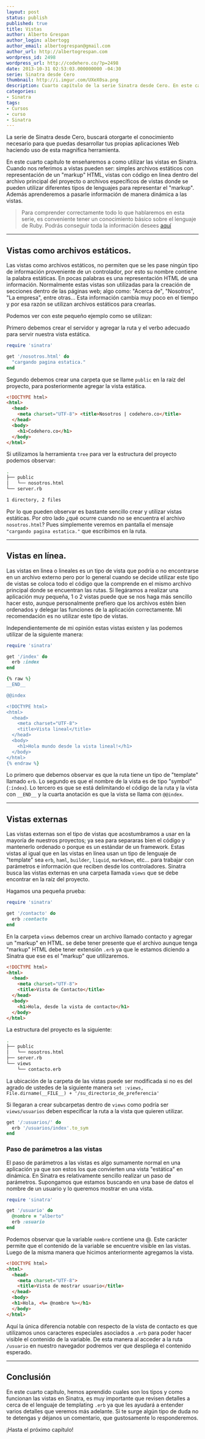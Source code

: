```yaml
---
layout: post
status: publish
published: true
title: Vistas
author: Alberto Grespan
author_login: albertogg
author_email: albertogrespan@gmail.com
author_url: http://albertogrespan.com
wordpress_id: 2498
wordpress_url: http://codehero.co/?p=2498
date: 2013-10-31 02:53:03.000000000 -04:30
serie: Sinatra desde Cero
thumbnail: http://i.imgur.com/UXeX0sa.png
description: Cuarto capítulo de la serie Sinatra desde Cero. En este capítulo hablamos de los tipos de vistas que existen en este maravilloso DSL y aprendemos a usarlos.
categories:
- Sinatra
tags:
- Cursos
- curso
- Sinatra
---
```

<p>La serie de Sinatra desde Cero, buscará otorgarte el conocimiento necesario para que puedas desarrollar tus propias aplicaciones Web haciendo uso de esta magnifica herramienta.</p>

<p>En este cuarto capítulo te enseñaremos a como utilizar las vistas en Sinatra. Cuando nos referimos a vistas pueden ser: simples archivos estáticos con representación de un "markup" HTML, vistas con código en linea dentro del archivo principal del proyecto o archivos específicos de vistas donde se pueden utilizar diferentes tipos de lenguajes para representar el "markup". Además aprenderemos a pasarle información de manera dinámica a las vistas.</p>

<blockquote>
  <p>Para comprender correctamente todo lo que hablaremos en esta serie, es conveniente tener un conocimiento básico sobre el lenguaje de Ruby. Podrás conseguir toda la información desees <a href="http://codehero.co/category/tutoriales/ruby/">aquí</a></p>
</blockquote>

<hr />

<h2>Vistas como archivos estáticos.</h2>

<p>Las vistas como archivos estáticos, no permiten que se les pase ningún tipo de información proveniente de un controlador, por esto su nombre contiene la palabra estáticas. En pocas palabras es una representación HTML de una información. Normalmente estas vistas son utilizadas para la creación de secciones dentro de las páginas web; algo como: "Acerca de", "Nosotros", "La empresa", entre otras… Esta información cambia muy poco en el tiempo y por esa razón se utilizan archivos estáticos para crearlas.</p>

<p>Podemos ver con este pequeño ejemplo como se utilizan:</p>

<p>Primero debemos crear el servidor y agregar la ruta y el verbo adecuado para servir nuestra vista estática.</p>

```ruby
require 'sinatra'

get '/nosotros.html' do
  "cargando pagina estatica."
end
```

<p>Segundo debemos crear una carpeta que se llame <code>public</code> en la raíz del proyecto, para posteriormente agregar la vista estática.</p>

```html
<!DOCTYPE html>
<html>
  <head>
    <meta charset="UTF-8"> <title>Nosotros | codehero.co</title>
  </head>
  <body>
    <h1>Codehero.co</h1>
  </body>
</html>
```

<p>Si utilizamos la herramienta <code>tree</code> para ver la estructura del proyecto podemos observar:</p>

```sh
.
├── public
│   └── nosotros.html
└── server.rb

1 directory, 2 files
```

<p>Por lo que pueden observar es bastante sencillo crear y utilizar vistas estáticas. Por otro lado ¿qué ocurre cuando no se encuentra el archivo <code>nosotros.html</code>? Pues simplemente veremos en pantalla el mensaje <code>"cargando pagina estatica."</code> que escribimos en la ruta.</p>

<hr />

<h2>Vistas en línea.</h2>

<p>Las vistas en linea o lineales es un tipo de vista que podría o no encontrarse en un archivo externo pero por lo general cuando se decide utilizar este tipo de vistas se coloca todo el código que la comprende en el mismo archivo principal donde se encuentran las rutas. Si llegáramos a realizar una aplicación muy pequeña, 1 o 2 vistas puede que se nos haga más sencillo hacer esto, aunque personalmente prefiero que los archivos estén bien ordenados y delegar las funciones de la aplicación correctamente. Mi recomendación es no utilizar este tipo de vistas.</p>

<p>Independientemente de mi opinión estas vistas existen y las podemos utilizar de la siguiente manera:</p>

```ruby
require 'sinatra'

get '/index' do
  erb :index
end

{% raw %}
__END__

@@index

<!DOCTYPE html>
<html>
  <head>
    <meta charset="UTF-8">
    <title>Vista lineal</title>
  </head>
  <body>
    <h1>Hola mundo desde la vista lineal!</h1>
  </body>
</html>
{% endraw %}
```

<p>Lo primero que debemos observar es que la ruta tiene un tipo de "template" llamado <code>erb</code>. Lo segundo es que el nombre de la vista es de tipo "symbol" (<code>:índex</code>). Lo tercero es que se está delimitando el código de la ruta y la vista con <code>__END__</code> y la cuarta anotación es que la vista se llama con <code>@@index</code>.</p>

<hr />

<h2>Vistas externas</h2>

<p>Las vistas externas son el tipo de vistas que acostumbramos a usar en la mayoría de nuestros proyectos; ya sea para separaras bien el código y mantenerlo ordenado o porque es un estándar de un framework. Estas vistas al igual que en las vistas en línea usan un tipo de lenguaje de "template" sea <code>erb</code>, <code>haml</code>, <code>builder</code>, <code>liquid</code>, <code>markdown</code>, etc… para trabajar con parámetros e información que reciben desde los controladores. Sinatra busca las vistas externas en una carpeta llamada <code>views</code> que se debe encontrar en la raíz del proyecto.</p>

<p>Hagamos una pequeña prueba:</p>

```ruby
require 'sinatra'

get '/contacto' do
  erb :contacto
end
```

<p>En la carpeta <code>views</code> debemos crear un archivo llamado contacto y agregar un "markup" en HTML. se debe tener presente que el archivo aunque tenga "markup" HTML debe tener extensión <code>.erb</code> ya que le estamos diciendo a Sinatra que ese es el "markup" que utilizaremos.</p>

```html
<!DOCTYPE html>
<html>
  <head>
    <meta charset="UTF-8">
    <title>Vista de Contacto</title>
  </head>
  <body>
    <h1>Hola, desde la vista de contacto</h1>
  </body>
</html>
```

<p>La estructura del proyecto es la siguiente:</p>

```sh
.
├── public
│   └── nosotros.html
├── server.rb
└── views
    └── contacto.erb
```

<p>La ubicación de la carpeta de las vistas puede ser modificada si no es del agrado de ustedes de la siguiente manera <code>set :views, File.dirname(__FILE__) + '/su_directorio_de_preferencia'</code></p>

<p>Si llegaran a crear subcarpetas dentro de <code>views</code> como podría ser <code>views/usuarios</code> deben especificar la ruta a la vista que quieren utilizar.</p>

```ruby
get '/:usuarios/' do
  erb '/usuarios/index'.to_sym
end
```

<h3>Paso de parámetros a las vistas</h3>

<p>El paso de parámetros a las vistas es algo sumamente normal en una aplicación ya que son estos los que convierten una vista "estática" en dinámica. En Sinatra es relativamente sencillo realizar un paso de parámetros. Supongamos que estamos buscando en una base de datos el nombre de un usuario y lo queremos mostrar en una vista.</p>

```ruby
require 'sinatra'

get '/usuario' do
  @nombre = "alberto"
  erb :usuario
end
```

<p>Podemos observar que la variable <code>nombre</code> contiene una @. Este carácter permite que el contenido de la variable se encuentre visible en las vistas. Luego de la misma manera que hicimos anteriormente agregamos la vista.</p>

```html
<!DOCTYPE html>
<html>
  <head>
    <meta charset="UTF-8">
    <title>Vista de mostrar usuario</title>
  </head>
  <body>
  <h1>Hola, <%= @nombre %></h1>
  </body>
</html>
```

<p>Aquí la única diferencia notable con respecto de la vista de contacto es que utilizamos unos caracteres especiales asociados a <code>.erb</code> para poder hacer visible el contenido de la variable. De esta manera al acceder a la ruta <code>/usuario</code> en nuestro navegador podremos ver que despliega el contenido esperado.</p>

<hr />

<h2>Conclusión</h2>

<p>En este cuarto capítulo, hemos aprendido cuales son los tipos y como funcionan las vistas en Sinatra, es muy importante que revisen detalles a cerca de el lenguaje de templating <code>.erb</code> ya que les ayudará a entender varios detalles que veremos más adelante. Si te surge algún tipo de duda no te detengas y déjanos un comentario, que gustosamente lo responderemos.</p>

<p>¡Hasta el próximo capítulo!</p>
